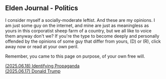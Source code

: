 ## Elden Journal - Politics
I consider myself a socially-moderate leftist. And these are my opinions. I am
just some guy on the internet, and mine are just as meaningless as yours in
this corporatist sheep farm of a country, but we all like to voice them anyway
don't we? If you're the type to become deeply and personally offended by the
opinions of some guy that differ from yours, (D) or (R), click away now or read
at your own peril.

Remember, you came to this page on purpose, of your own free will.

[(2025.06.18) Identifying Propaganda](/journal/politics/20250618-propaganda.html) </br>
[(2025.06.17) Donald Trump](/journal/politics/20250617-trump.html)
